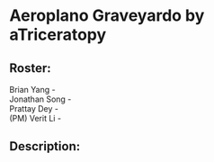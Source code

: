 # Aeroplano Graveyardo by aTriceratopy
## Roster:
Brian Yang -   
Jonathan Song -   
Prattay Dey -   
(PM) Verit Li - 
## Description:
